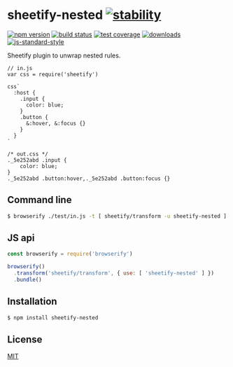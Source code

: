 # sheetify-nested [![stability][0]][1]
[![npm version][2]][3] [![build status][4]][5] [![test coverage][6]][7]
[![downloads][8]][9] [![js-standard-style][10]][11]

Sheetify plugin to unwrap nested rules.

```
// in.js
var css = require('sheetify')

css`
  :host {
    .input {
      color: blue;
    }
    .button {
      &:hover, &:focus {}
    }
  }
`
```

```
/* out.css */
._5e252abd .input {
    color: blue;
}
._5e252abd .button:hover,._5e252abd .button:focus {}
```

## Command line
```sh
$ browserify ./test/in.js -t [ sheetify/transform -u sheetify-nested ]
```

## JS api
```js
const browserify = require('browserify')

browserify()
  .transform('sheetify/transform', { use: [ 'sheetify-nested' ] })
  .bundle()
```

## Installation
```sh
$ npm install sheetify-nested
```

## License
[MIT](https://tldrlegal.com/license/mit-license)

[0]: https://img.shields.io/badge/stability-experimental-orange.svg?style=flat-square
[1]: https://nodejs.org/api/documentation.html#documentation_stability_index
[2]: https://img.shields.io/npm/v/sheetify-nested.svg?style=flat-square
[3]: https://npmjs.org/package/sheetify-nested
[4]: https://img.shields.io/travis/stackcss/sheetify-nested/master.svg?style=flat-square
[5]: https://travis-ci.org/stackcss/sheetify-nested
[6]: https://img.shields.io/codecov/c/github/stackcss/sheetify-nested/master.svg?style=flat-square
[7]: https://codecov.io/github/stackcss/sheetify-nested
[8]: http://img.shields.io/npm/dm/sheetify-nested.svg?style=flat-square
[9]: https://npmjs.org/package/sheetify-nested
[10]: https://img.shields.io/badge/code%20style-standard-brightgreen.svg?style=flat-square
[11]: https://github.com/feross/standard
